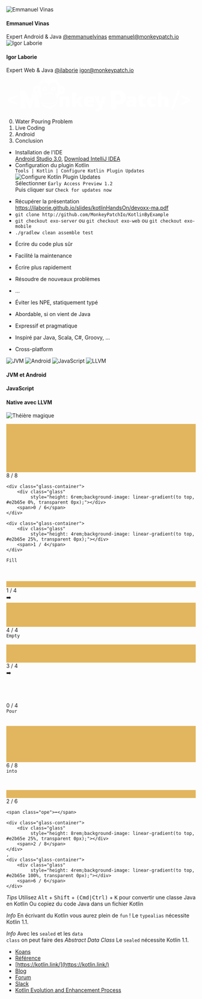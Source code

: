 <div class="emmanuel">
	<img class="speakerRound" src="https://lh4.googleusercontent.com/-PPNaC_SZen8/AAAAAAAAAAI/AAAAAAAARt8/lRnd47vDjyM/photo.jpg" alt="Emmanuel Vinas" title="Emmanuel Vinas">
	<h4>Emmanuel Vinas</h4>
	<span>Expert Android &amp; Java</span>
	<a href="https://twitter.com/emmanuelvinas">@emmanuelvinas</a>
	<a href="mailto:emmanuel@monkeypatch.io">emmanuel@monkeypatch.io</a>
</div>

<div class="igor">
	<img class="speakerRound" src="https://fr.gravatar.com/userimage/22791211/57581e5e2480deef3c22876196ac43ba.jpg?size=200" alt="Igor Laborie" title="Igor Laborie">
	<h4>Igor Laborie</h4>
	<span>Expert Web &amp; Java</span>
	<a href="https://twitter.com/ilaborie">@ilaborie</a>
	<a href="mailto:igor@monkeypatch.io">igor@monkeypatch.io</a>
</div>

<a href="http://www.monkeypatch.io/" style="border: none;">
		<svg xmlns="http://www.w3.org/2000/svg" width="492.5" height="104.5" viewBox="5.5 202.5 492.5 104.5">
			<path fill="#FFF"
			      d="M164.208 291.503v-15.404c0-1.878-.271-3.295-.811-4.25-.54-.956-1.408-1.435-2.604-1.435-1.646 0-2.833.656-3.564 1.97-.73 1.313-1.097 3.564-1.097 6.756v12.363h-9.747V263.26h7.354l1.223 3.489h.573c.831-1.33 1.981-2.327 3.452-2.991 1.472-.664 3.162-.997 5.073-.997 3.124 0 5.556.905 7.292 2.718 1.736 1.812 2.605 4.361 2.605 7.651v18.372h-9.749v.001zM190.034 275.624c1.18-1.878 2.185-3.341 3.016-4.388l6.332-7.978h10.869l-9.796 12.017 10.419 16.228H199.73l-6.182-10.121-3.166 2.418v7.703h-9.797v-38.788h9.797v15.257a52.62 52.62 0 0 1-.549 7.652h.201zM226.904 292.002c-4.703 0-8.354-1.251-10.955-3.752-2.602-2.501-3.901-6.062-3.901-10.682 0-4.771 1.205-8.43 3.615-10.98 2.409-2.55 5.85-3.826 10.319-3.826 4.254 0 7.541 1.108 9.859 3.327 2.318 2.22 3.477 5.414 3.477 9.585v4.338h-17.424c.066 1.578.645 2.816 1.732 3.715 1.088.897 2.572 1.346 4.45 1.346 1.711 0 3.285-.162 4.724-.485 1.438-.323 2.996-.877 4.674-1.657v7.005a17.255 17.255 0 0 1-4.736 1.62c-1.63.295-3.575.446-5.834.446zm-.574-22.611c-1.146 0-2.106.361-2.879 1.085-.773.723-1.227 1.855-1.359 3.401h8.376c-.034-1.361-.42-2.45-1.159-3.266-.74-.811-1.733-1.22-2.979-1.22zM240.39 263.26h10.271l4.785 16.202c.233.849.392 1.869.475 3.066h.2c.133-1.147.332-2.152.598-3.017l4.911-16.253h9.946l-11.167 30.037c-1.431 3.822-3.188 6.522-5.272 8.103-2.085 1.578-4.807 2.368-8.164 2.368a19.74 19.74 0 0 1-3.989-.424v-7.653c.881.2 1.887.3 3.018.3.863 0 1.62-.167 2.268-.499a5.166 5.166 0 0 0 1.695-1.408c.481-.605.997-1.6 1.545-2.979l-11.12-27.843zM344.495 291.503l-1.869-3.738h-.2c-1.313 1.629-2.65 2.741-4.014 3.341-1.361.598-3.124.896-5.283.896-2.66 0-4.754-.798-6.282-2.394-1.529-1.596-2.294-3.839-2.294-6.73 0-3.008 1.047-5.247 3.141-6.718 2.095-1.471 5.127-2.298 9.101-2.479l4.711-.149v-.399c0-2.325-1.146-3.488-3.439-3.488-2.061 0-4.679.696-7.853 2.094l-2.817-6.432c3.291-1.695 7.445-2.543 12.465-2.543 3.622 0 6.427.896 8.412 2.691 1.986 1.795 2.979 4.305 2.979 7.528v18.521h-6.758v-.001zm-7.229-6.382c1.181 0 2.188-.374 3.029-1.121.839-.748 1.259-1.721 1.259-2.917v-2.192l-2.243.1c-3.207.116-4.812 1.296-4.812 3.54.001 1.727.923 2.59 2.767 2.59zM371.665 284.299c1.313 0 2.884-.323 4.712-.973v7.104c-1.313.564-2.564.969-3.753 1.209-1.188.24-2.579.361-4.176.361-3.272 0-5.633-.802-7.079-2.405-1.445-1.604-2.169-4.066-2.169-7.392v-11.642h-3.414v-3.964l4.337-3.065 2.519-5.933h6.382v5.657h6.93v7.305h-6.93v10.993c0 1.831.881 2.745 2.641 2.745zM394.174 292.002c-4.619 0-8.122-1.247-10.507-3.738-2.386-2.493-3.577-6.074-3.577-10.744 0-4.688 1.288-8.317 3.863-10.895 2.575-2.576 6.239-3.863 10.993-3.863 3.273 0 6.356.715 9.248 2.145l-2.867 7.204a30.913 30.913 0 0 0-3.266-1.234 10.518 10.518 0 0 0-3.115-.461c-1.579 0-2.801.615-3.664 1.845-.864 1.229-1.297 2.967-1.297 5.211 0 4.521 1.67 6.779 5.011 6.779 2.858 0 5.602-.831 8.227-2.493v7.753c-2.51 1.66-5.525 2.491-9.049 2.491zM426.656 291.503v-15.404c0-3.789-1.122-5.685-3.364-5.685-1.596 0-2.771.669-3.527 2.007s-1.134 3.562-1.134 6.668v12.414h-9.747v-38.788h9.747v5.511c0 2.491-.134 5.334-.398 8.524h.448c.931-1.463 2.035-2.493 3.314-3.092 1.279-.598 2.768-.896 4.462-.896 3.157 0 5.612.909 7.366 2.729 1.753 1.819 2.63 4.366 2.63 7.64v18.372h-9.797zM54.093 247.937c.247-.016.621.438 1.122 1.354l11.021 21.017c.776 1.418 1.4 2.112 1.871 2.088.246-.016.729-.886 1.44-2.611 1.501-3.625 3.541-8.629 6.116-15.009l.823-2.05 1.935 3.629c1.64 2.076 3.903 3.356 6.405 3.356 1.25 0 2.44-.319 3.523-.899l1.194-.821.606 1.77 2.057 4.039.038 1.548c.063 1.978.13 3.629.204 4.949.136 2.444.439 6.105.914 10.982.474 4.877.777 8.526.912 10.948.039.692-.267 1.06-.917 1.097l-11.905.662c-.65.036-.997-.338-1.041-1.123-.126-2.265-.231-5.665-.315-10.204s-.188-7.941-.313-10.206c-.036-.647-.156-.992-.36-1.024-.24.146-1.549 3.694-3.929 10.645a7788.52 7788.52 0 0 1-4.181 12.209c-.193.529-.458.848-.791.956-.108.028-.558.063-1.343.107-1.166.064-1.874-.12-2.123-.559-1.348-2.396-3.14-5.896-5.375-10.496-2.385-4.859-4.166-8.372-5.344-10.532-.051-.108-.159-.228-.323-.354-.146.211-.207.54-.182.988.123 2.195.36 5.488.719 9.879.357 4.389.596 7.682.719 9.88.043.784-.249 1.191-.876 1.229l-11.232.625c-.448.025-.729-.03-.836-.172-.109-.141-.175-.39-.193-.749-.136-2.441-.223-6.122-.26-11.035-.037-4.91-.123-8.59-.262-11.032-.145-2.604-.526-7.474-1.148-14.612-.126-1.86-.381-4.624-.768-8.291l-.063-.57c-.047-.447.411-.696 1.375-.751 1.233-.067 3.081-.211 5.543-.427 2.463-.22 4.31-.362 5.543-.43zM323.695 265.926c.246 5.432-.979 9.894-3.678 13.387-2.89 3.704-7.016 5.679-12.378 5.92-.897.042-2.251.052-4.063.033-1.812-.021-3.166-.011-4.063.029-.965.043-1.429.479-1.394 1.313.049 1.032.22 2.563.514 4.597.293 2.032.464 3.553.509 4.563.023.517-.2.783-.671.806-1.369.063-3.424.115-6.163.161-2.741.045-4.796.099-6.165.16-.647.027-.99-.281-1.02-.935-.112-2.488-.241-6.23-.391-11.228-.146-4.996-.275-8.738-.39-11.229-.318-7.044-.955-14.434-1.911-22.169l-.055-.469c-.065-.424.261-.699.975-.82 1.738-.303 5.593-.59 11.563-.857 3.521-.16 6.898-.269 10.136-.323 5.322-.083 9.684 1.395 13.081 4.434 3.473 3.123 5.324 7.332 5.564 12.627zm-13.402 1.145c-.236-5.228-2.9-7.727-7.993-7.496-3.59.162-5.465.449-5.626.861-.146.298-.105 2.894.115 7.784.029.693.104 1.721.224 3.073.117 1.355.191 2.382.223 3.075.021.448 2.05.582 6.088.399 4.867-.217 7.192-2.783 6.969-7.696z"></path>
			<g fill="#FFF">
				<path
						d="M450.992 296.343a1.644 1.644 0 0 1-.356.577 1.59 1.59 0 0 1-.618.357c-.266.091-.596.16-.988.206-.395.045-.894.067-1.498.067-.751 0-1.363-.036-1.84-.108-.477-.074-.838-.185-1.086-.33-.247-.146-.389-.334-.426-.563-.037-.229 0-.499.108-.811l16.431-46.127c.072-.237.183-.436.33-.591.146-.155.348-.278.604-.37s.591-.16 1.003-.206.911-.069 1.497-.069c.771 0 1.389.037 1.854.11.468.073.818.183 1.058.329.238.146.375.335.412.563.037.229.01.499-.082.812l-16.403 46.154zM494.346 273.43c0 .477-.02.889-.055 1.235a5.872 5.872 0 0 1-.152.879 1.682 1.682 0 0 1-.246.563.864.864 0 0 1-.344.288l-21.072 10.438c-.256.129-.477.185-.659.165-.183-.018-.334-.118-.453-.302-.119-.183-.202-.453-.247-.811a11.058 11.058 0 0 1-.067-1.36c0-.75.014-1.346.041-1.785a5.22 5.22 0 0 1 .149-1.044c.073-.257.174-.444.304-.563.128-.118.303-.224.521-.314l15.824-7.418-15.521-7.198a3.63 3.63 0 0 1-.7-.385c-.175-.128-.308-.324-.398-.591-.092-.266-.15-.622-.178-1.071a31.999 31.999 0 0 1-.041-1.827c0-.677.021-1.208.067-1.593.045-.385.128-.659.247-.824s.271-.238.453-.22c.183.018.403.092.659.22l21.1 10.522c.238.108.427.401.563.879.137.479.205 1.183.205 2.117z"></path>
			</g>
			<path fill="#FFF"
			      d="M33.532 284.447c0 .678-.027 1.209-.083 1.594s-.143.659-.262.824c-.12.164-.266.238-.438.22-.174-.019-.398-.092-.673-.22L11.005 276.37c-.257-.146-.444-.453-.563-.92-.12-.468-.179-1.168-.179-2.102 0-.478.018-.895.055-1.25a6.69 6.69 0 0 1 .138-.881c.055-.229.132-.411.232-.549.102-.138.215-.243.343-.315l21.045-10.439c.53-.257.906-.206 1.126.151.22.355.329 1.085.329 2.184 0 .751-.014 1.348-.04 1.786-.028.439-.078.787-.151 1.044s-.174.439-.302.549c-.128.11-.303.221-.522.33l-15.824 7.418 15.522 7.197c.274.129.499.257.673.385.174.129.307.325.398.591.091.267.154.623.191 1.071a22.9 22.9 0 0 1 .056 1.827z"></path>
			<g fill="#FFF">
				<path
						d="M119.117 253.907c6.6.028 13.387 4.412 9.31 4.322-4.078-.09-3.988-3.114-9.211-3.146-5.224-.026-5.928 3.61-9.899 3.563-3.971-.049 3.202-4.768 9.8-4.739zM130.674 238.351c-5.919-.599-5.44 7.214-5.312 9.442 1.901-.031 8.774 1.959 10.324.396 1.981-2 .052-9.327-5.012-9.838zm.621 8.4c-1.164.152-2.294-1.152-2.526-2.919-.229-1.765.524-3.317 1.688-3.473 1.163-.152 2.294 1.155 2.524 2.919.233 1.766-.522 3.321-1.686 3.473zM107.389 238.357c-5.016.844-6.454 8.273-4.349 10.137 1.647 1.457 8.371-.984 10.269-1.077-.017-2.231-.058-10.047-5.92-9.06zm2.227 5.615c-.35 1.744-1.564 2.975-2.717 2.743-1.149-.229-1.801-1.829-1.45-3.574.348-1.746 1.563-2.977 2.715-2.745 1.15.229 1.8 1.83 1.452 3.576zM140.712 271.759l.062.403c.074.729.112 1.469.112 2.217 0 9.724-6.405 17.949-15.227 20.693l-.965.246-.01.07c.112.592.825 1.115 2.2 1.775-1.85-.272-3.094-.532-4.022-.942l-.639-.409-.169.023.111.285c.411.951.938 1.438 3.015 2.396-2.366.059-4.143-.562-5.724-1.361l-2.145-1.208-.315-.016c-10.93-1.109-19.455-10.338-19.455-21.558 0-.748.037-1.486.11-2.217l.063-.403.266 1.747c2.021 9.873 10.761 17.302 21.231 17.302 10.473 0 19.211-7.429 21.229-17.302l.272-1.741z"></path>
				<path
						d="M137.344 275.784l.059.108c.077.198.125.404.146.614.301 3.367-7.146 6.785-16.632 7.636-9.486.848-17.421-1.193-17.725-4.563a2.249 2.249 0 0 1 .034-.633l.039-.116.255.474c1.853 2.636 8.963 4.104 17.266 3.361 8.301-.742 15.04-3.451 16.393-6.371l.165-.51zM152.72 235.544a7.299 7.299 0 0 0-3.479.891l-.507.348-.24-1.004c-3.396-11.65-12.733-20.507-24.23-22.54l-.131-.017-.084-.399c-.007-1.208 1.291-2.657 5.615-4.853-5.833.697-7.99 2.666-9.822 4.769l-.056.063-.233-.451c-1.036-1.771-2.461-3.355-5.135-4.313 2.414 2.377 2.881 3.438 2.837 4.423l-.055.427-.535.021c-12.628 1.111-23.086 10.388-26.728 22.87l-.242 1.004-.505-.348a7.336 7.336 0 0 0-3.479-.891c-4.938 0-8.941 5.069-8.941 11.322 0 6.252 4.003 11.321 8.941 11.321a7.302 7.302 0 0 0 3.479-.891l1.18-.811.6 1.747a32.937 32.937 0 0 0 6.57 10.396l.354.347.204-1.139a23.89 23.89 0 0 1 3.146-7.707l.53-.758-.729-.55c-3.355-3.14-5.563-8.458-5.563-14.492 0-9.65 5.648-17.478 12.613-17.478 4.354 0 8.193 3.056 10.459 7.706l.658 1.68.659-1.68c2.267-4.649 6.104-7.706 10.458-7.706 6.966 0 12.612 7.825 12.612 17.478 0 6.034-2.205 11.354-5.561 14.492l-.729.55.531.758a23.824 23.824 0 0 1 3.146 7.707l.204 1.139.354-.347a32.886 32.886 0 0 0 6.57-10.396l.599-1.747 1.18.811a7.336 7.336 0 0 0 3.479.891c4.938 0 8.942-5.069 8.942-11.321.006-6.253-3.997-11.322-8.936-11.322zm-64.141 15.393a2.864 2.864 0 0 1-1.358.347c-1.927 0-3.489-1.978-3.489-4.418s1.563-4.418 3.489-4.418c.482 0 .941.124 1.358.347l.103.071-.124 2.638c0 1.129.053 2.245.158 3.346l.26 1.815-.397.272zm19.861-29.377c-4.924 2.363-11.097 7.747-13.464 13.369-1.949 2.067-2.973-.516-2.38-2.507 1.214-3.733 5.921-10.344 12.112-13.235 2.025-.834 4.796.005 3.732 2.373zm42.767 29.724c-.482 0-.941-.124-1.358-.347l-.396-.272.26-1.815c.104-1.102.158-2.217.158-3.346l-.125-2.638.103-.071a2.853 2.853 0 0 1 1.358-.347c1.927 0 3.487 1.978 3.487 4.418s-1.56 4.418-3.487 4.418z"></path>
				<path
						d="M106.277 221.882c.065.095.036.227-.063.297-.103.069-.234.053-.299-.04-.065-.095-.035-.226.063-.297.1-.07.235-.052.299.04zM104.711 222.783a.197.197 0 0 1-.057.276c-.092.063-.217.046-.277-.042-.063-.088-.037-.212.056-.277a.198.198 0 0 1 .278.043zM103.58 223.758a.198.198 0 0 1-.057.277c-.092.064-.218.045-.277-.043-.063-.088-.037-.212.056-.277a.199.199 0 0 1 .278.043zM96.484 230.405a.204.204 0 1 1-.333.234.204.204 0 0 1 .333-.234zM95.734 231.844c.055.074.023.187-.063.247-.088.063-.203.053-.256-.023-.055-.076-.024-.188.063-.249.088-.062.203-.05.256.025zM95.188 233.26c.044.063.021.157-.057.212-.076.053-.173.045-.217-.02-.044-.063-.021-.158.057-.21.076-.053.174-.044.217.018zM103.047 224.606c-2.135 1.355-4.232 3.603-5.598 5.149-.227.208-1.967-1.805-1.84-1.928.576-1.119 2.988-4.096 5.509-5.681.249-.153 2.091 2.316 1.929 2.46zM95.184 230.65a.204.204 0 1 1-.334.232.202.202 0 0 1 .05-.282.206.206 0 0 1 .284.05zM94.458 232.098c.053.074.023.187-.063.249-.088.061-.203.051-.256-.025-.053-.075-.024-.187.064-.249s.202-.051.255.025zM93.813 233.713c.043.063.02.157-.058.21-.076.055-.173.045-.217-.019-.044-.064-.021-.156.057-.209.077-.052.174-.045.218.018zM94.854 229.411a.205.205 0 0 1-.05.284.206.206 0 0 1-.284-.05.207.207 0 0 1 .049-.285.204.204 0 0 1 .285.051zM94.093 230.883c.054.076.025.188-.063.249-.088.063-.201.053-.255-.022-.053-.076-.022-.188.063-.249.088-.065.203-.053.255.022zM93.427 232.458c.044.063.019.157-.057.21-.075.055-.175.044-.219-.019-.044-.063-.019-.157.059-.21.077-.052.173-.044.217.019zM106.498 220.297a.214.214 0 0 1-.066.294c-.101.071-.235.055-.299-.037-.064-.094-.036-.227.063-.297.102-.07.236-.052.302.04zM104.904 221.333c.064.092.035.226-.064.295-.103.07-.235.055-.3-.04-.064-.092-.035-.224.063-.295.1-.071.236-.051.301.04zM103.316 222.425a.198.198 0 0 1-.055.277.2.2 0 0 1-.279-.043.2.2 0 0 1 .058-.277.197.197 0 0 1 .276.043zM104.994 219.93c.063.092.033.224-.066.294-.1.069-.235.053-.299-.04-.065-.091-.036-.226.063-.295.102-.069.237-.052.302.041zM103.614 220.776a.205.205 0 0 1-.05.284.207.207 0 0 1-.285-.05.205.205 0 0 1 .335-.234zM102.174 221.704a.198.198 0 0 1-.056.276c-.094.063-.219.046-.279-.042-.063-.088-.037-.212.056-.277a.2.2 0 0 1 .279.043zM130.934 241.75a1.072 1.072 0 1 1 1.072 1.073 1.074 1.074 0 0 1-1.072-1.073zM107.706 241.75a1.07 1.07 0 0 1 1.071-1.071 1.07 1.07 0 1 1 0 2.144 1.072 1.072 0 0 1-1.071-1.073z"></path>
			</g>
		</svg>
	</a>




0. Water Pouring Problem
1. Live Coding
2. Android
3. Conclusion

<ul>
	<li class="ide">
		Installation de l'IDE<br>
		<a href="https://developer.android.com/studio/index.html">Android Studio 3.0</a>,
		<a href="https://www.jetbrains.com/idea/download/">Download IntelliJ IDEA</a>
	</li>
	<li>
		Configuration du plugin Kotlin<br>
		<code>Tools | Kotlin | Configure Kotlin Plugin Updates</code><br>
		<div class="capture">
			<img src="../assets/devoxx-ma/update-kotlin-plugin.png" alt="Configure Kotlin Plugin Updates"><br>
			Sélectionner <code>Early Access Preview 1.2</code><br>
			Puis cliquer sur <code>Check for updates now</code>
		</div>
	</li>
</ul>

<ul>
	<li>
		Récupérer la présentation<br>
		<a href="https://ilaborie.github.io/slides/kotlinHandsOn/devoxx-ma.pdf">https://ilaborie.github.io/slides/kotlinHandsOn/devoxx-ma.pdf</a>
	</li>
	<li><code>git clone http://github.com/MonkeyPatchIo/KotlinByExample</code></li>
	<li>
		<code>git checkout exo-server</code> ou
		<code>git checkout exo-web</code> ou
		<code>git checkout exo-mobile</code>
	</li>
	<li><code>./gradlew clean assemble test</code></li>
</ul>


* Écrire du code plus sûr
* Facilité la maintenance
* Écrire plus rapidement
* Résoudre de nouveaux problèmes
* ...


* Éviter les NPE, statiquement typé
* Abordable, si on vient de Java
* Expressif et pragmatique
* Inspiré par Java, Scala, C#, Groovy, ...
* Cross-platform

<img src="../assets/brands/java.svg" alt="JVM" class="jvm">
<img src="../assets/brands/android.svg" alt="Android" class="android">
<img src="../assets/brands/javascript.svg" alt="JavaScript" class="js">
<img src="../assets/brands/LLVM.svg" alt="LLVM" class="native">

<h4 class="jvm-android">JVM et Android</h4>
<h4 class="js">JavaScript</h4>
<h4 class="native">Native avec LLVM</h4>




![Théière magique](/kotlinHandsOn/water_pouring_problem/teapot.png)

<div>
	<div class="glass-container">
		<div class="glass"
		     style="height: 8rem;background-image: linear-gradient(to top, #e2b65e 100%, transparent 0px);"></div>
		<span>8 / 8</span>
	</div>

	<div class="glass-container">
		<div class="glass"
		     style="height: 6rem;background-image: linear-gradient(to top, #e2b65e 0%, transparent 0px);"></div>
		<span>0 / 6</span>
	</div>

	<div class="glass-container">
		<div class="glass"
		     style="height: 4rem;background-image: linear-gradient(to top, #e2b65e 25%, transparent 0px);"></div>
		<span>1 / 4</span>
	</div>
</div>


<div>
	<code>Fill</code>
	<div class="glass-container">
		<div class="glass"
		     style="height: 4rem;background-image: linear-gradient(to top, #e2b65e 25%, transparent 0px);"></div>
		<span>1 / 4</span>
	</div>
	<span class="ope">➡️</span>
	<div class="glass-container">
		<div class="glass"
		     style="height: 4rem;background-image: linear-gradient(to top, #e2b65e 100%, transparent 0px);"></div>
		<span>4 / 4</span>
	</div>
</div>

<div>
	<code>Empty</code>
	<div class="glass-container">
		<div class="glass"
		     style="height: 4rem;background-image: linear-gradient(to top, #e2b65e 75%, transparent 0px);"></div>
		<span>3 / 4</span>
	</div>
	<span class="ope">➡️</span>
	<div class="glass-container">
		<div class="glass"
		     style="height: 4rem;background-image: linear-gradient(to top, #e2b65e 0%, transparent 0px);"></div>
		<span>0 / 4</span>
	</div>
</div>

<div>
	<code>Pour</code>
	<div class="glass-container">
		<div class="glass"
		     style="height: 8rem;background-image: linear-gradient(to top, #e2b65e 75%, transparent 0px);"></div>
		<span>6 / 8</span>
	</div>
	<code>into</code>
	<div class="glass-container">
		<div class="glass"
		     style="height: 4rem;background-image: linear-gradient(to top, #e2b65e 33.3%, transparent 0px);"></div>
		<span>2 / 6</span>
	</div>

	<span class="ope">➡️</span>

	<div class="glass-container">
		<div class="glass"
		     style="height: 8rem;background-image: linear-gradient(to top, #e2b65e 25%, transparent 0px);"></div>
		<span>2 / 8</span>
	</div>
	,
	<div class="glass-container">
		<div class="glass"
		     style="height: 4rem;background-image: linear-gradient(to top, #e2b65e 100%, transparent 0px);"></div>
		<span>6 / 6</span>
	</div>
</div>

<div class="water-pouring-demo"></div>



*Tips*
Utilisez <kbd>Alt</kbd> + <kbd>Shift</kbd> + <kbd>(Cmd|Ctrl)</kbd> + <kbd>K</kbd> pour convertir une classe Java en Kotlin
Ou copiez du code Java dans un fichier Kotlin


*Info*
En écrivant du Kotlin vous aurez plein de <code>fun</code> !
Le <code>typealias</code> nécessite Kotlin 1.1.


*Info*
Avec les <code>sealed</code> et les <code>data class</code> on peut faire des <em>Abstract Data Class</em>
Le <code>sealed</code> nécessite Kotlin 1.1.







* [Koans](https://kotlinlang.org/docs/tutorials/koans.html)
* [Référence](http://kotlinlang.org/docs/reference/)
* [https://kotlin.link/](https://kotlin.link/)
* [Blog](https://blog.jetbrains.com/kotlin/)
* [Forum](https://discuss.kotlinlang.org/)
* [Slack](https://kotlinslack.herokuapp.com/)
* [Kotlin Evolution and Enhancement Process](https://github.com/Kotlin/KEEP)
